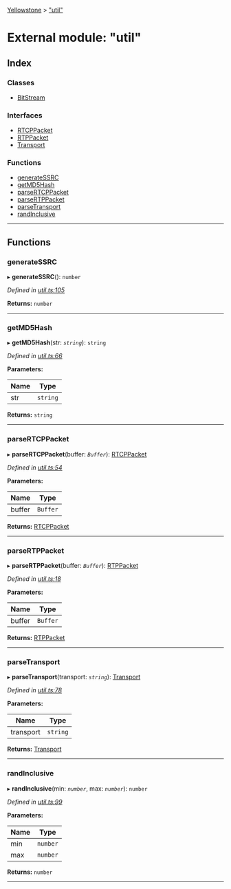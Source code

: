 [Yellowstone](../README.md) > ["util"](../modules/_util_.md)

# External module: "util"

## Index

### Classes

* [BitStream](../classes/_util_.bitstream.md)

### Interfaces

* [RTCPPacket](../interfaces/_util_.rtcppacket.md)
* [RTPPacket](../interfaces/_util_.rtppacket.md)
* [Transport](../interfaces/_util_.transport.md)

### Functions

* [generateSSRC](_util_.md#generatessrc)
* [getMD5Hash](_util_.md#getmd5hash)
* [parseRTCPPacket](_util_.md#parsertcppacket)
* [parseRTPPacket](_util_.md#parsertppacket)
* [parseTransport](_util_.md#parsetransport)
* [randInclusive](_util_.md#randinclusive)

---

## Functions

<a id="generatessrc"></a>

###  generateSSRC

▸ **generateSSRC**(): `number`

*Defined in [util.ts:105](https://github.com/mbullington/yellowstone/blob/ac27865/lib/util.ts#L105)*

**Returns:** `number`

___
<a id="getmd5hash"></a>

###  getMD5Hash

▸ **getMD5Hash**(str: *`string`*): `string`

*Defined in [util.ts:66](https://github.com/mbullington/yellowstone/blob/ac27865/lib/util.ts#L66)*

**Parameters:**

| Name | Type |
| ------ | ------ |
| str | `string` |

**Returns:** `string`

___
<a id="parsertcppacket"></a>

###  parseRTCPPacket

▸ **parseRTCPPacket**(buffer: *`Buffer`*): [RTCPPacket](../interfaces/_util_.rtcppacket.md)

*Defined in [util.ts:54](https://github.com/mbullington/yellowstone/blob/ac27865/lib/util.ts#L54)*

**Parameters:**

| Name | Type |
| ------ | ------ |
| buffer | `Buffer` |

**Returns:** [RTCPPacket](../interfaces/_util_.rtcppacket.md)

___
<a id="parsertppacket"></a>

###  parseRTPPacket

▸ **parseRTPPacket**(buffer: *`Buffer`*): [RTPPacket](../interfaces/_util_.rtppacket.md)

*Defined in [util.ts:18](https://github.com/mbullington/yellowstone/blob/ac27865/lib/util.ts#L18)*

**Parameters:**

| Name | Type |
| ------ | ------ |
| buffer | `Buffer` |

**Returns:** [RTPPacket](../interfaces/_util_.rtppacket.md)

___
<a id="parsetransport"></a>

###  parseTransport

▸ **parseTransport**(transport: *`string`*): [Transport](../interfaces/_util_.transport.md)

*Defined in [util.ts:78](https://github.com/mbullington/yellowstone/blob/ac27865/lib/util.ts#L78)*

**Parameters:**

| Name | Type |
| ------ | ------ |
| transport | `string` |

**Returns:** [Transport](../interfaces/_util_.transport.md)

___
<a id="randinclusive"></a>

###  randInclusive

▸ **randInclusive**(min: *`number`*, max: *`number`*): `number`

*Defined in [util.ts:99](https://github.com/mbullington/yellowstone/blob/ac27865/lib/util.ts#L99)*

**Parameters:**

| Name | Type |
| ------ | ------ |
| min | `number` |
| max | `number` |

**Returns:** `number`

___

